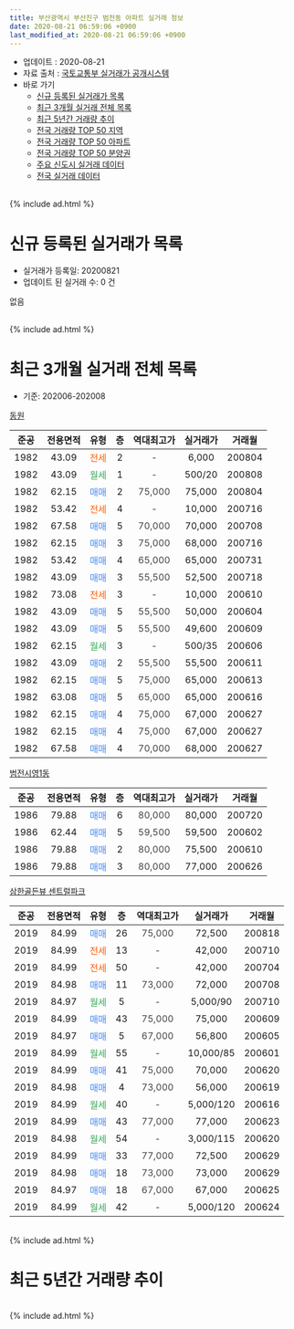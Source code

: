```yaml
---
title: 부산광역시 부산진구 범전동 아파트 실거래 정보
date: 2020-08-21 06:59:06 +0900
last_modified_at: 2020-08-21 06:59:06 +0900
---
```


* 업데이트 : 2020-08-21
* 자료 출처 : [국토교통부 실거래가 공개시스템](http://rt.molit.go.kr)
* 바로 가기
    * [신규 등록된 실거래가 목록](#신규-등록된-실거래가-목록)
    * [최근 3개월 실거래 전체 목록](#최근-3개월-실거래-전체-목록)
    * [최근 5년간 거래량 추이](#최근-5년간-거래량-추이)
    * [전국 거래량 TOP 50 지역](https://inasie.github.io/apt-trade-info/최근-3개월-전국에서-가장-거래가-많이-발생한-지역)
    * [전국 거래량 TOP 50 아파트](https://inasie.github.io/apt-trade-info/최근-3개월-전국에서-가장-거래가-많이-발생한-아파트)
    * [전국 거래량 TOP 50 분양권](https://inasie.github.io/apt-trade-info/최근-3개월-전국에서-가장-거래가-많이-발생한-분양권)
    * [주요 신도시 실거래 데이터](https://inasie.github.io/apt-trade-info/주요-신도시)
    * [전국 실거래 데이터](https://inasie.github.io/apt-trade-info/전국)
<br>
{% include ad.html %}
<br>

# 신규 등록된 실거래가 목록
* 실거래가 등록일: 20200821
* 업데이트 된 실거래 수: 0 건

없음

<br>
{% include ad.html %}
<br>

# 최근 3개월 실거래 전체 목록
* 기준: 202006-202008


[동원](https://search.naver.com/search.naver?query=%EB%B6%80%EC%82%B0%EA%B4%91%EC%97%AD%EC%8B%9C+%EB%B6%80%EC%82%B0%EC%A7%84%EA%B5%AC+%EB%B2%94%EC%A0%84%EB%8F%99+%EB%8F%99%EC%9B%90)

|준공|전용면적|유형|층|역대최고가|실거래가|거래월|
|:---:|:---:|:---:|:---:|:---:|:---:|:---:|
|1982|43.09|<span style="color:#ff5a00">전세</span>|2|<span style="color:#444444">-</span>|6,000|200804|
|1982|43.09|<span style="color:#34a853">월세</span>|1|<span style="color:#444444">-</span>|500/20|200808|
|1982|62.15|<span style="color:#4285f3">매매</span>|2|<span style="color:#444444">75,000</span>|75,000|200804|
|1982|53.42|<span style="color:#ff5a00">전세</span>|4|<span style="color:#444444">-</span>|10,000|200716|
|1982|67.58|<span style="color:#4285f3">매매</span>|5|<span style="color:#444444">70,000</span>|70,000|200708|
|1982|62.15|<span style="color:#4285f3">매매</span>|3|<span style="color:#444444">75,000</span>|68,000|200716|
|1982|53.42|<span style="color:#4285f3">매매</span>|4|<span style="color:#444444">65,000</span>|65,000|200731|
|1982|43.09|<span style="color:#4285f3">매매</span>|3|<span style="color:#444444">55,500</span>|52,500|200718|
|1982|73.08|<span style="color:#ff5a00">전세</span>|3|<span style="color:#444444">-</span>|10,000|200610|
|1982|43.09|<span style="color:#4285f3">매매</span>|5|<span style="color:#444444">55,500</span>|50,000|200604|
|1982|43.09|<span style="color:#4285f3">매매</span>|5|<span style="color:#444444">55,500</span>|49,600|200609|
|1982|62.15|<span style="color:#34a853">월세</span>|3|<span style="color:#444444">-</span>|500/35|200606|
|1982|43.09|<span style="color:#4285f3">매매</span>|2|<span style="color:#444444">55,500</span>|55,500|200611|
|1982|62.15|<span style="color:#4285f3">매매</span>|5|<span style="color:#444444">75,000</span>|65,000|200613|
|1982|63.08|<span style="color:#4285f3">매매</span>|5|<span style="color:#444444">65,000</span>|65,000|200616|
|1982|62.15|<span style="color:#4285f3">매매</span>|4|<span style="color:#444444">75,000</span>|67,000|200627|
|1982|62.15|<span style="color:#4285f3">매매</span>|4|<span style="color:#444444">75,000</span>|67,000|200627|
|1982|67.58|<span style="color:#4285f3">매매</span>|4|<span style="color:#444444">70,000</span>|68,000|200627|

[범전시영1동](https://search.naver.com/search.naver?query=%EB%B6%80%EC%82%B0%EA%B4%91%EC%97%AD%EC%8B%9C+%EB%B6%80%EC%82%B0%EC%A7%84%EA%B5%AC+%EB%B2%94%EC%A0%84%EB%8F%99+%EB%B2%94%EC%A0%84%EC%8B%9C%EC%98%811%EB%8F%99)

|준공|전용면적|유형|층|역대최고가|실거래가|거래월|
|:---:|:---:|:---:|:---:|:---:|:---:|:---:|
|1986|79.88|<span style="color:#4285f3">매매</span>|6|<span style="color:#444444">80,000</span>|80,000|200720|
|1986|62.44|<span style="color:#4285f3">매매</span>|5|<span style="color:#444444">59,500</span>|59,500|200602|
|1986|79.88|<span style="color:#4285f3">매매</span>|2|<span style="color:#444444">80,000</span>|75,500|200610|
|1986|79.88|<span style="color:#4285f3">매매</span>|3|<span style="color:#444444">80,000</span>|77,000|200626|

[삼한골든뷰 센트럴파크](https://search.naver.com/search.naver?query=%EB%B6%80%EC%82%B0%EA%B4%91%EC%97%AD%EC%8B%9C+%EB%B6%80%EC%82%B0%EC%A7%84%EA%B5%AC+%EB%B2%94%EC%A0%84%EB%8F%99+%EC%82%BC%ED%95%9C%EA%B3%A8%EB%93%A0%EB%B7%B0+%EC%84%BC%ED%8A%B8%EB%9F%B4%ED%8C%8C%ED%81%AC)

|준공|전용면적|유형|층|역대최고가|실거래가|거래월|
|:---:|:---:|:---:|:---:|:---:|:---:|:---:|
|2019|84.99|<span style="color:#4285f3">매매</span>|26|<span style="color:#444444">75,000</span>|72,500|200818|
|2019|84.99|<span style="color:#ff5a00">전세</span>|13|<span style="color:#444444">-</span>|42,000|200710|
|2019|84.99|<span style="color:#ff5a00">전세</span>|50|<span style="color:#444444">-</span>|42,000|200704|
|2019|84.98|<span style="color:#4285f3">매매</span>|11|<span style="color:#444444">73,000</span>|72,000|200708|
|2019|84.97|<span style="color:#34a853">월세</span>|5|<span style="color:#444444">-</span>|5,000/90|200710|
|2019|84.99|<span style="color:#4285f3">매매</span>|43|<span style="color:#444444">75,000</span>|75,000|200609|
|2019|84.97|<span style="color:#4285f3">매매</span>|5|<span style="color:#444444">67,000</span>|56,800|200605|
|2019|84.99|<span style="color:#34a853">월세</span>|55|<span style="color:#444444">-</span>|10,000/85|200601|
|2019|84.99|<span style="color:#4285f3">매매</span>|41|<span style="color:#444444">75,000</span>|70,000|200620|
|2019|84.98|<span style="color:#4285f3">매매</span>|4|<span style="color:#444444">73,000</span>|56,000|200619|
|2019|84.99|<span style="color:#34a853">월세</span>|40|<span style="color:#444444">-</span>|5,000/120|200616|
|2019|84.99|<span style="color:#4285f3">매매</span>|43|<span style="color:#444444">77,000</span>|77,000|200623|
|2019|84.98|<span style="color:#34a853">월세</span>|54|<span style="color:#444444">-</span>|3,000/115|200620|
|2019|84.99|<span style="color:#4285f3">매매</span>|33|<span style="color:#444444">77,000</span>|72,500|200629|
|2019|84.98|<span style="color:#4285f3">매매</span>|18|<span style="color:#444444">73,000</span>|73,000|200629|
|2019|84.97|<span style="color:#4285f3">매매</span>|18|<span style="color:#444444">67,000</span>|67,000|200625|
|2019|84.99|<span style="color:#34a853">월세</span>|42|<span style="color:#444444">-</span>|5,000/120|200624|


<br>
{% include ad.html %}
<br>

# 최근 5년간 거래량 추이


<div style="width:100%;">
    <canvas id="deal_progress" height="200"></canvas>
</div>

<script>
new Chart(document.getElementById("deal_progress"), {
    type: 'line',
    data: {
        labels: ['201508','201509','201510','201511','201512','201601','201602','201603','201604','201605','201606','201607','201608','201609','201610','201611','201612','201701','201702','201703','201704','201705','201706','201707','201708','201709','201710','201711','201712','201801','201802','201803','201804','201805','201806','201807','201808','201809','201810','201811','201812','201901','201902','201903','201904','201905','201906','201907','201908','201909','201910','201911','201912','202001','202002','202003','202004','202005','202006','202007','202008'],
        datasets: [{
            label: '매매',
            pointRadius: 1,
            data: [4, 0, 2, 0, 2, 0, 1, 2, 3, 3, 2, 3, 5, 0, 5, 4, 2, 5, 9, 5, 3, 3, 5, 2, 5, 6, 2, 1, 2, 7, 4, 13, 7, 14, 7, 6, 6, 7, 10, 13, 9, 25, 22, 28, 27, 33, 39, 42, 58, 21, 12, 15, 9, 3, 4, 9, 15, 8, 19, 6, 2],
            borderColor: "rgba(255, 201, 14, 1)",
            backgroundColor: "rgba(255, 201, 14, 0.5)",
            fill: false,
            lineTension: 0
        },{
            label: '전월세',
            pointRadius: 1,
            data: [1, 2, 2, 1, 0, 0, 1, 2, 1, 2, 1, 2, 1, 2, 0, 3, 3, 2, 2, 6, 6, 2, 1, 3, 1, 3, 4, 1, 2, 0, 1, 6, 4, 4, 0, 0, 0, 1, 1, 1, 0, 0, 1, 0, 3, 16, 37, 52, 51, 15, 14, 7, 6, 9, 3, 4, 7, 8, 6, 4, 2],
            borderColor: "rgba(0, 141, 185, 1)",
            backgroundColor: "rgba(0, 141, 185, 0.5)",
            fill: false,
            lineTension: 0
        }
        ]
    },
    options: {
        responsive: true,
        title: {
            display: false
        },
        tooltips: {
            mode: 'index',
            intersect: false
        },
        hover: {
            mode: 'nearest',
            intersect: true
        },
        scales: {
            xAxes: [{
                display: true,
                scaleLabel: {
                    display: true,
                    labelString: '년/월'
                }
            }],
            yAxes: [{
                display: true,
                ticks: {
                    suggestedMin: 0,
                },
                scaleLabel: {
                    display: true,
                    labelString: '실거래 수'
                }
            }]
        }
    }
});

</script>


<br>
{% include ad.html %}
<br>

